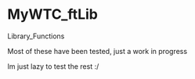 # MyWTC_ftLib

Library_Functions

Most of these have been tested, just a work in progress

Im just lazy to test the rest :/
